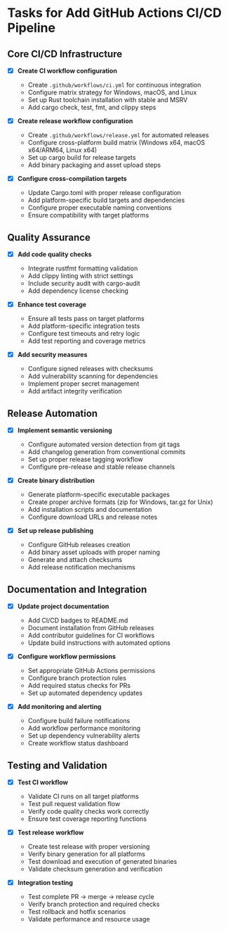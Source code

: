 # Tasks for Add GitHub Actions CI/CD Pipeline

## Core CI/CD Infrastructure

- [x] **Create CI workflow configuration**
  - Create `.github/workflows/ci.yml` for continuous integration
  - Configure matrix strategy for Windows, macOS, and Linux
  - Set up Rust toolchain installation with stable and MSRV
  - Add cargo check, test, fmt, and clippy steps

- [x] **Create release workflow configuration**
  - Create `.github/workflows/release.yml` for automated releases
  - Configure cross-platform build matrix (Windows x64, macOS x64/ARM64, Linux x64)
  - Set up cargo build for release targets
  - Add binary packaging and asset upload steps

- [x] **Configure cross-compilation targets**
  - Update Cargo.toml with proper release configuration
  - Add platform-specific build targets and dependencies
  - Configure proper executable naming conventions
  - Ensure compatibility with target platforms

## Quality Assurance

- [x] **Add code quality checks**
  - Integrate rustfmt formatting validation
  - Add clippy linting with strict settings  
  - Include security audit with cargo-audit
  - Add dependency license checking

- [x] **Enhance test coverage**
  - Ensure all tests pass on target platforms
  - Add platform-specific integration tests
  - Configure test timeouts and retry logic
  - Add test reporting and coverage metrics

- [x] **Add security measures**
  - Configure signed releases with checksums
  - Add vulnerability scanning for dependencies
  - Implement proper secret management
  - Add artifact integrity verification

## Release Automation

- [x] **Implement semantic versioning**
  - Configure automated version detection from git tags
  - Add changelog generation from conventional commits
  - Set up proper release tagging workflow
  - Configure pre-release and stable release channels

- [x] **Create binary distribution**
  - Generate platform-specific executable packages
  - Create proper archive formats (zip for Windows, tar.gz for Unix)
  - Add installation scripts and documentation
  - Configure download URLs and release notes

- [x] **Set up release publishing**
  - Configure GitHub releases creation
  - Add binary asset uploads with proper naming
  - Generate and attach checksums
  - Add release notification mechanisms

## Documentation and Integration

- [x] **Update project documentation**
  - Add CI/CD badges to README.md
  - Document installation from GitHub releases
  - Add contributor guidelines for CI workflows
  - Update build instructions with automated options

- [x] **Configure workflow permissions**
  - Set appropriate GitHub Actions permissions
  - Configure branch protection rules
  - Add required status checks for PRs
  - Set up automated dependency updates

- [x] **Add monitoring and alerting**
  - Configure build failure notifications
  - Add workflow performance monitoring
  - Set up dependency vulnerability alerts
  - Create workflow status dashboard

## Testing and Validation

- [x] **Test CI workflow**
  - Validate CI runs on all target platforms
  - Test pull request validation flow
  - Verify code quality checks work correctly
  - Ensure test coverage reporting functions

- [x] **Test release workflow**
  - Create test release with proper versioning
  - Verify binary generation for all platforms
  - Test download and execution of generated binaries
  - Validate checksum generation and verification

- [x] **Integration testing**
  - Test complete PR -> merge -> release cycle
  - Verify branch protection and required checks
  - Test rollback and hotfix scenarios
  - Validate performance and resource usage